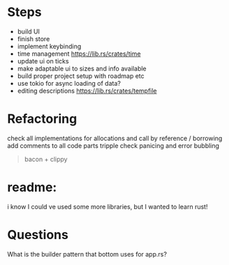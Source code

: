 # Steps

- build UI
- finish store
- implement keybinding
- time management https://lib.rs/crates/time
- update ui on ticks
- make adaptable ui to sizes and info available
- build proper project setup with roadmap etc
- use tokio for async loading of data?
- editing descriptions https://lib.rs/crates/tempfile

# Refactoring

check all implementations for
allocations
and
call by reference / borrowing
add comments to all code parts
tripple check panicing and error bubbling


> bacon + clippy

# readme:

i know I could ve used some more libraries, but I wanted to learn rust!

# Questions

What is the builder pattern that bottom uses for app.rs?


